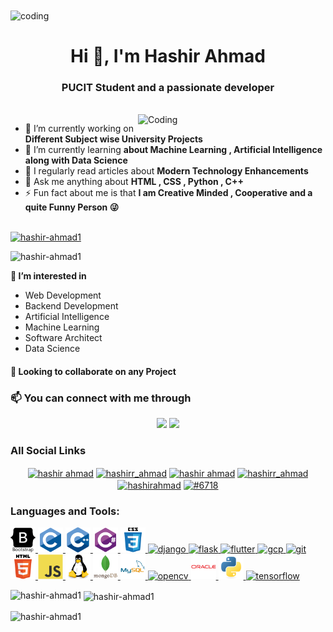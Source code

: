 

<img align="center" width="100%" height="200" src="https://media3.giphy.com/media/10zxDv7Hv5RF9C/100.webp?cid=ecf05e472bp5igq750xg5sapr12dnomw1vwu6py5ndlhii19&rid=100.webp&ct=g" alt="coding" >
<h1 align="center">Hi 👋, I'm Hashir Ahmad</h1>
<h3 align="center">PUCIT Student and a passionate developer</h3><br>

<img align="right" alt="Coding" width="300" src="https://media3.giphy.com/media/qgQUggAC3Pfv687qPC/giphy.gif?cid=790b7611013b290192b3efaaf725ade65a1edbba617c9fdc&rid=giphy.gif&ct=g">

- 🔭 I’m currently working on **Different Subject wise University Projects**
- 🌱 I’m currently learning **about Machine Learning , Artificial Intelligence along with Data Science**
- 📝 I regularly read articles about **Modern Technology Enhancements**
- 💬 Ask me anything about **HTML , CSS , Python , C++**
- ⚡ Fun fact about me is that **I am Creative Minded , Cooperative and a quite Funny Person 😜** <br><br>
  
 <p align="left"> <a href="https://github.com/ryo-ma/github-profile-trophy"><img src="https://github-profile-trophy.vercel.app/?username=hashir-ahmad1" alt="hashir-ahmad1" /></a> </p>
 <p align="left"> <img src="https://komarev.com/ghpvc/?username=hashir-ahmad1&label=Profile%20views&color=0e75b6&style=flat" alt="hashir-ahmad1" /> </p>

👀<b> I’m interested in </b>
  - Web Development
  - Backend Development
  - Artificial Intelligence
  - Machine Learning
  - Software Architect
  - Data Science
<h4> 💞️ Looking to collaborate on any Project </h4>
<h3> 📫 You can connect with me through</h3>
<p align="center">
<a href="https://linkedin.com/in/hashirahmad9"><img src="https://img.shields.io/badge/-HashirAhmad-0077B5?style=flat&logo=Linkedin&logoColor=white"/></a>
<a href="mailto:freelancerhashirahmad@gmail.com"><img src="https://img.shields.io/badge/-freelancerhashirahmad@gmail.com-D14836?style=flat&logo=Gmail&logoColor=white"/></a>
</p>
<h3 align="left">All Social Links </h3>
<p align="center">
<a href="https://linkedin.com/in/hashir ahmad" target="blank"><img align="center" src="https://raw.githubusercontent.com/rahuldkjain/github-profile-readme-generator/master/src/images/icons/Social/linked-in-alt.svg" alt="hashir ahmad" height="30" width="40" /></a>
<a href="https://twitter.com/hashirr_ahmad" target="blank"><img align="center" src="https://raw.githubusercontent.com/rahuldkjain/github-profile-readme-generator/master/src/images/icons/Social/twitter.svg" alt="hashirr_ahmad" height="30" width="40" /></a>
<a href="https://fb.com/hashir ahmad" target="blank"><img align="center" src="https://raw.githubusercontent.com/rahuldkjain/github-profile-readme-generator/master/src/images/icons/Social/facebook.svg" alt="hashir ahmad" height="30" width="40" /></a>
<a href="https://instagram.com/hashirr_ahmad" target="blank"><img align="center" src="https://raw.githubusercontent.com/rahuldkjain/github-profile-readme-generator/master/src/images/icons/Social/instagram.svg" alt="hashirr_ahmad" height="30" width="40" /></a>
<a href="https://codeforces.com/profile/hashirahmad" target="blank"><img align="center" src="https://raw.githubusercontent.com/rahuldkjain/github-profile-readme-generator/master/src/images/icons/Social/codeforces.svg" alt="hashirahmad" height="30" width="40" /></a>
<a href="https://discord.gg/#6718" target="blank"><img align="center" src="https://raw.githubusercontent.com/rahuldkjain/github-profile-readme-generator/master/src/images/icons/Social/discord.svg" alt="#6718" height="30" width="40" /></a>
</p>

<h3 align="left">Languages and Tools:</h3>
<p align="left"> <a href="https://getbootstrap.com" target="_blank" rel="noreferrer"> <img src="https://raw.githubusercontent.com/devicons/devicon/master/icons/bootstrap/bootstrap-plain-wordmark.svg" alt="bootstrap" width="40" height="40"/> </a> <a href="https://www.cprogramming.com/" target="_blank" rel="noreferrer"> <img src="https://raw.githubusercontent.com/devicons/devicon/master/icons/c/c-original.svg" alt="c" width="40" height="40"/> </a> <a href="https://www.w3schools.com/cpp/" target="_blank" rel="noreferrer"> <img src="https://raw.githubusercontent.com/devicons/devicon/master/icons/cplusplus/cplusplus-original.svg" alt="cplusplus" width="40" height="40"/> </a> <a href="https://www.w3schools.com/cs/" target="_blank" rel="noreferrer"> <img src="https://raw.githubusercontent.com/devicons/devicon/master/icons/csharp/csharp-original.svg" alt="csharp" width="40" height="40"/> </a> <a href="https://www.w3schools.com/css/" target="_blank" rel="noreferrer"> <img src="https://raw.githubusercontent.com/devicons/devicon/master/icons/css3/css3-original-wordmark.svg" alt="css3" width="40" height="40"/> </a> <a href="https://www.djangoproject.com/" target="_blank" rel="noreferrer"> <img src="https://cdn.worldvectorlogo.com/logos/django.svg" alt="django" width="40" height="40"/> </a> <a href="https://flask.palletsprojects.com/" target="_blank" rel="noreferrer"> <img src="https://www.vectorlogo.zone/logos/pocoo_flask/pocoo_flask-icon.svg" alt="flask" width="40" height="40"/> </a> <a href="https://flutter.dev" target="_blank" rel="noreferrer"> <img src="https://www.vectorlogo.zone/logos/flutterio/flutterio-icon.svg" alt="flutter" width="40" height="40"/> </a> <a href="https://cloud.google.com" target="_blank" rel="noreferrer"> <img src="https://www.vectorlogo.zone/logos/google_cloud/google_cloud-icon.svg" alt="gcp" width="40" height="40"/> </a> <a href="https://git-scm.com/" target="_blank" rel="noreferrer"> <img src="https://www.vectorlogo.zone/logos/git-scm/git-scm-icon.svg" alt="git" width="40" height="40"/> </a> <a href="https://www.w3.org/html/" target="_blank" rel="noreferrer"> <img src="https://raw.githubusercontent.com/devicons/devicon/master/icons/html5/html5-original-wordmark.svg" alt="html5" width="40" height="40"/> </a> <a href="https://developer.mozilla.org/en-US/docs/Web/JavaScript" target="_blank" rel="noreferrer"> <img src="https://raw.githubusercontent.com/devicons/devicon/master/icons/javascript/javascript-original.svg" alt="javascript" width="40" height="40"/> </a> <a href="https://www.linux.org/" target="_blank" rel="noreferrer"> <img src="https://raw.githubusercontent.com/devicons/devicon/master/icons/linux/linux-original.svg" alt="linux" width="40" height="40"/> </a> <a href="https://www.mongodb.com/" target="_blank" rel="noreferrer"> <img src="https://raw.githubusercontent.com/devicons/devicon/master/icons/mongodb/mongodb-original-wordmark.svg" alt="mongodb" width="40" height="40"/> </a> <a href="https://www.mysql.com/" target="_blank" rel="noreferrer"> <img src="https://raw.githubusercontent.com/devicons/devicon/master/icons/mysql/mysql-original-wordmark.svg" alt="mysql" width="40" height="40"/> </a> <a href="https://opencv.org/" target="_blank" rel="noreferrer"> <img src="https://www.vectorlogo.zone/logos/opencv/opencv-icon.svg" alt="opencv" width="40" height="40"/> </a> <a href="https://www.oracle.com/" target="_blank" rel="noreferrer"> <img src="https://raw.githubusercontent.com/devicons/devicon/master/icons/oracle/oracle-original.svg" alt="oracle" width="40" height="40"/> </a> <a href="https://www.python.org" target="_blank" rel="noreferrer"> <img src="https://raw.githubusercontent.com/devicons/devicon/master/icons/python/python-original.svg" alt="python" width="40" height="40"/> </a> <a href="https://www.tensorflow.org" target="_blank" rel="noreferrer"> <img src="https://www.vectorlogo.zone/logos/tensorflow/tensorflow-icon.svg" alt="tensorflow" width="40" height="40"/> </a> </p>

<p><img align="left" src="https://github-readme-stats.vercel.app/api/top-langs?username=hashir-ahmad1&show_icons=true&locale=en&layout=compact" alt="hashir-ahmad1" /></p>

<p>&nbsp;<img align="center" src="https://github-readme-stats.vercel.app/api?username=hashir-ahmad1&show_icons=true&locale=en" alt="hashir-ahmad1" /></p>

<p><img align="center" src="https://github-readme-streak-stats.herokuapp.com/?user=hashir-ahmad1&" alt="hashir-ahmad1" /></p>

